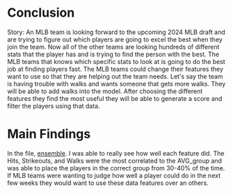 # Conclusion
Story: An MLB team is looking forward to the upcoming 2024 MLB draft and are trying to figure out which players are going to excel the best when they join the team. Now all of the other teams are looking hundreds of different stats that the player has and is trying to find the person with the best. The MLB teams that knows which specific stats to look at is going to do the best job at finding players fast. The MLB teams could change their features they want to use so that they are helping out the team needs. Let's say the team is having trouble with walks and wants someone that gets more walks. They will be able to add walks into the model. After choosing the different features they find the most useful they will be able to generate a score and filter the players using that data.

# Main Findings
In the file, [ensemble](https://github.com/44-566-Machine-Learning-F23/ml-project-cmcclintock01/blob/master/Ensemble.ipynb). I was able to really see how well each feature did. The Hits, Strikeouts, and Walks were the most correlated to the AVG_group and was able to place the players in the correct group from 30-40% of the time. If MLB teams were wanting to judge how well a player could do in the next few weeks they would want to use these data features over an others.